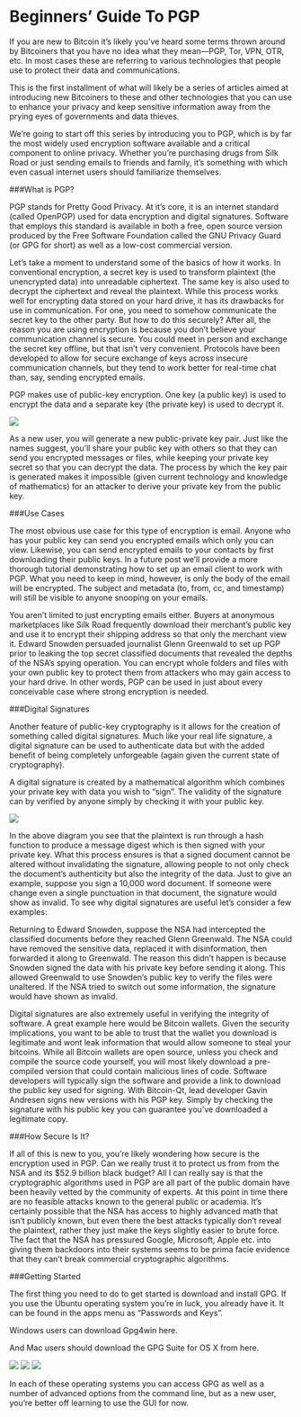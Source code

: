 # Beginners’ Guide To PGP

If you are new to Bitcoin it’s likely you’ve heard some terms thrown around by Bitcoiners that you have no idea what they mean―PGP, Tor, VPN, OTR, etc. In most cases these are referring to various technologies that people use to protect their data and communications.

This is the first installment of what will likely be a series of articles aimed at introducing new Bitcoiners to these and other technologies that you can use to enhance your privacy and keep sensitive information away from the prying eyes of governments and data thieves.

We’re going to start off this series by introducing you to PGP, which is by far the most widely used encryption software available and a critical component to online privacy. Whether you’re purchasing drugs from Silk Road or just sending emails to friends and family, it’s something with which even casual internet users should familiarize themselves.

###What is PGP?

PGP stands for Pretty Good Privacy. At it’s core, it is an internet standard (called OpenPGP) used for data encryption and digital signatures. Software that employs this standard is available in both a free, open source version produced by the Free Software Foundation called the GNU Privacy Guard (or GPG for short) as well as a low-cost commercial version.

Let’s take a moment to understand some of the basics of how it works. In conventional encryption, a secret key is used to transform plaintext (the unencrypted data) into unreadable ciphertext. The same key is also used to decrypt the ciphertext and reveal the plaintext. While this process works well for encrypting data stored on your hard drive, it has its drawbacks for use in communication. For one, you need to somehow communicate the secret key to the other party. But how to do this securely? After all, the reason you are using encryption is because you don’t believe your communication channel is secure. You could meet in person and exchange the secret key offline, but that isn’t very convenient. Protocols have been developed to allow for secure exchange of keys across insecure communication channels, but they tend to work better for real-time chat than, say, sending encrypted emails.

PGP makes use of public-key encryption. One key (a public key) is used to encrypt the data and a separate key (the private key) is used to decrypt it.

![](public-key-cryptography.jpg)

As a new user, you will generate a new public-private key pair. Just like the names suggest, you’ll share your public key with others so that they can send you encrypted messages or files, while keeping your private key secret so that you can decrypt the data. The process by which the key pair is generated makes it impossible (given current technology and knowledge of mathematics) for an attacker to derive your private key from the public key.

###Use Cases

The most obvious use case for this type of encryption is email. Anyone who has your public key can send you encrypted emails which only you can view. Likewise, you can send encrypted emails to your contacts by first downloading their public keys. In a future post we’ll provide a more thorough tutorial demonstrating how to set up an email client to work with PGP. What you need to keep in mind, however, is only the body of the email will be encrypted. The subject and metadata (to, from, cc, and timestamp) will still be visible to anyone snooping on your emails.

You aren’t limited to just encrypting emails either. Buyers at anonymous marketplaces like Silk Road frequently download their merchant’s public key and use it to encrypt their shipping address so that only the merchant view it. Edward Snowden persuaded journalist Glenn Greenwald to set up PGP prior to leaking the top secret classified documents that revealed the depths of the NSA’s spying operation. You can encrypt whole folders and files with your own public key to protect them from attackers who may gain access to your hard drive. In other words, PGP can be used in just about every conceivable case where strong encryption is needed.

###Digital Signatures

Another feature of public-key cryptography is it allows for the creation of something called digital signatures. Much like your real life signature, a digital signature can be used to authenticate data but with the added benefit of being completely unforgeable (again given the current state of cryptography).

A digital signature is created by a mathematical algorithm which combines your private key with data you wish to “sign”. The validity of the signature can by verified by anyone simply by checking it with your public key.

![](digital-signature.jpg)

In the above diagram you see that the plaintext is run through a hash function to produce a message digest which is then signed with your private key. What this process ensures is that a signed document cannot be altered without invalidating the signature, allowing people to not only check the document’s authenticity but also the integrity of the data. Just to give an example, suppose you sign a 10,000 word document. If someone were change even a single punctuation in that document, the signature would show as invalid. To see why digital signatures are useful let’s consider a few examples:

Returning to Edward Snowden, suppose the NSA had intercepted the classified documents before they reached Glenn Greenwald. The NSA could have removed the sensitive data, replaced it with disinformation, then forwarded it along to Greenwald. The reason this didn’t happen is because Snowden signed the data with his private key before sending it along. This allowed Greenwald to use Snowden’s public key to verify the files were unaltered. If the NSA tried to switch out some information, the signature would have shown as invalid.

Digital signatures are also extremely useful in verifying the integrity of software. A great example here would be Bitcoin wallets. Given the security implications, you want to be able to trust that the wallet you download is legitimate and wont leak information that would allow someone to steal your bitcoins. While all Bitcoin wallets are open source, unless you check and compile the source code yourself, you will most likely download a pre-compiled version that could contain malicious lines of code. Software developers will typically sign the software and provide a link to download the public key used for signing. With Bitcoin-Qt, lead developer Gavin Andresen signs new versions with his PGP key. Simply by checking the signature with his public key you can guarantee you’ve downloaded a legitimate copy.

###How Secure Is It?

If all of this is new to you, you’re likely wondering how secure is the encryption used in PGP. Can we really trust it to protect us from from the NSA and its $52.9 billion black budget? All I can really say is that the cryptographic algorithms used in PGP are all part of the public domain have been heavily vetted by the community of experts. At this point in time there are no feasible attacks known to the general public or academia. It’s certainly possible that the NSA has access to highly advanced math that isn’t publicly known, but even there the best attacks typically don’t reveal the plaintext, rather they just make the keys slightly easier to brute force. The fact that the NSA has pressured Google, Microsoft, Apple etc. into giving them backdoors into their systems seems to be prima facie evidence that they can’t break commercial cryptographic algorithms.

###Getting Started

The first thing you need to do to get started is download and install GPG. If you use the Ubuntu operating system you’re in luck, you already have it. It can be found in the apps menu as “Passwords and Keys”.

Windows users can download Gpg4win here.

And Mac users should download the GPG Suite for OS X from here.

![](Selection_005.png)
![](gnupg-kleopatra-home.png)
![](gka-key-list.1375965203.png)

In each of these operating systems you can access GPG as well as a number of advanced options from the command line, but as a new user, you’re better off learning to use the GUI for now.